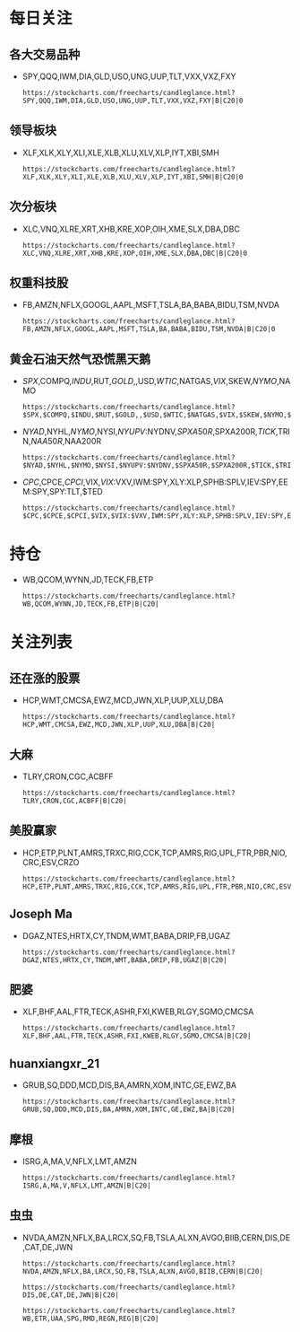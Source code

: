 # 每日关注

## 各大交易品种
- SPY,QQQ,IWM,DIA,GLD,USO,UNG,UUP,TLT,VXX,VXZ,FXY

      https://stockcharts.com/freecharts/candleglance.html?SPY,QQQ,IWM,DIA,GLD,USO,UNG,UUP,TLT,VXX,VXZ,FXY|B|C20|0
      
## 领导板块
- XLF,XLK,XLY,XLI,XLE,XLB,XLU,XLV,XLP,IYT,XBI,SMH

      https://stockcharts.com/freecharts/candleglance.html?XLF,XLK,XLY,XLI,XLE,XLB,XLU,XLV,XLP,IYT,XBI,SMH|B|C20|0

## 次分板块
- XLC,VNQ,XLRE,XRT,XHB,KRE,XOP,OIH,XME,SLX,DBA,DBC

      https://stockcharts.com/freecharts/candleglance.html?XLC,VNQ,XLRE,XRT,XHB,KRE,XOP,OIH,XME,SLX,DBA,DBC|B|C20|0
      
## 权重科技股
- FB,AMZN,NFLX,GOOGL,AAPL,MSFT,TSLA,BA,BABA,BIDU,TSM,NVDA

      https://stockcharts.com/freecharts/candleglance.html?FB,AMZN,NFLX,GOOGL,AAPL,MSFT,TSLA,BA,BABA,BIDU,TSM,NVDA|B|C20|0

## 黄金石油天然气恐慌黑天鹅
- $SPX,$COMPQ,$INDU,$RUT,$GOLD,,$USD,$WTIC,$NATGAS,$VIX,$SKEW,$NYMO,$NAMO

      https://stockcharts.com/freecharts/candleglance.html?$SPX,$COMPQ,$INDU,$RUT,$GOLD,,$USD,$WTIC,$NATGAS,$VIX,$SKEW,$NYMO,$NAMO|B|C20|0

- $NYAD,$NYHL,$NYMO,$NYSI,$NYUPV:$NYDNV,$SPXA50R,$SPXA200R,$TICK,$TRIN,$NAA50R,$NAA200R

      https://stockcharts.com/freecharts/candleglance.html?$NYAD,$NYHL,$NYMO,$NYSI,$NYUPV:$NYDNV,$SPXA50R,$SPXA200R,$TICK,$TRIN,$NAA50R,$NAA200R|B|C20|0

- $CPC,$CPCE,$CPCI,$VIX,$VIX:$VXV,IWM:SPY,XLY:XLP,SPHB:SPLV,IEV:SPY,EEM:SPY,SPY:TLT,$TED

      https://stockcharts.com/freecharts/candleglance.html?$CPC,$CPCE,$CPCI,$VIX,$VIX:$VXV,IWM:SPY,XLY:XLP,SPHB:SPLV,IEV:SPY,EEM:SPY,SPY:TLT,$TED|B|C20|0


# 持仓
- WB,QCOM,WYNN,JD,TECK,FB,ETP

      https://stockcharts.com/freecharts/candleglance.html?WB,QCOM,WYNN,JD,TECK,FB,ETP|B|C20|


# 关注列表


## 还在涨的股票

- HCP,WMT,CMCSA,EWZ,MCD,JWN,XLP,UUP,XLU,DBA

      https://stockcharts.com/freecharts/candleglance.html?HCP,WMT,CMCSA,EWZ,MCD,JWN,XLP,UUP,XLU,DBA|B|C20|


## 大麻

- TLRY,CRON,CGC,ACBFF

      https://stockcharts.com/freecharts/candleglance.html?TLRY,CRON,CGC,ACBFF|B|C20|

## 美股赢家
- HCP,ETP,PLNT,AMRS,TRXC,RIG,CCK,TCP,AMRS,RIG,UPL,FTR,PBR,NIO,CRC,ESV,CRZO

      https://stockcharts.com/freecharts/candleglance.html?HCP,ETP,PLNT,AMRS,TRXC,RIG,CCK,TCP,AMRS,RIG,UPL,FTR,PBR,NIO,CRC,ESV,CRZO|B|C20|

## Joseph Ma
- DGAZ,NTES,HRTX,CY,TNDM,WMT,BABA,DRIP,FB,UGAZ

      https://stockcharts.com/freecharts/candleglance.html?DGAZ,NTES,HRTX,CY,TNDM,WMT,BABA,DRIP,FB,UGAZ|B|C20|

## 肥婆
- XLF,BHF,AAL,FTR,TECK,ASHR,FXI,KWEB,RLGY,SGMO,CMCSA

      https://stockcharts.com/freecharts/candleglance.html?XLF,BHF,AAL,FTR,TECK,ASHR,FXI,KWEB,RLGY,SGMO,CMCSA|B|C20|
      
## huanxiangxr_21
- GRUB,SQ,DDD,MCD,DIS,BA,AMRN,XOM,INTC,GE,EWZ,BA

      https://stockcharts.com/freecharts/candleglance.html?GRUB,SQ,DDD,MCD,DIS,BA,AMRN,XOM,INTC,GE,EWZ,BA|B|C20|
      
## 摩根
- ISRG,A,MA,V,NFLX,LMT,AMZN

      https://stockcharts.com/freecharts/candleglance.html?ISRG,A,MA,V,NFLX,LMT,AMZN|B|C20|
      
## 虫虫
- NVDA,AMZN,NFLX,BA,LRCX,SQ,FB,TSLA,ALXN,AVGO,BIIB,CERN,DIS,DE,CAT,DE,JWN

      https://stockcharts.com/freecharts/candleglance.html?NVDA,AMZN,NFLX,BA,LRCX,SQ,FB,TSLA,ALXN,AVGO,BIIB,CERN|B|C20|

      https://stockcharts.com/freecharts/candleglance.html?DIS,DE,CAT,DE,JWN|B|C20|

      https://stockcharts.com/freecharts/candleglance.html?WB,ETR,UAA,SPG,RMD,REGN,REG|B|C20|
